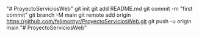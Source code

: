 "# ProyectoServiciosWeb"  git init git add README.md git commit -m "first commit" git branch -M main git remote add origin https://github.com/felimontyr/ProyectoServiciosWeb.git git push -u origin main
"# ProyectoServiciosWeb" 
